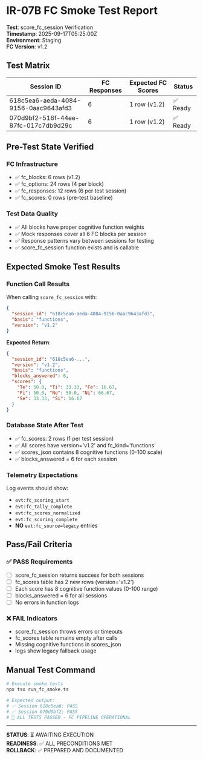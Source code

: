 # IR-07B FC Smoke Test Report

**Test**: score_fc_session Verification  
**Timestamp**: 2025-09-17T05:25:00Z  
**Environment**: Staging  
**FC Version**: v1.2

## Test Matrix

| Session ID | FC Responses | Expected FC Scores | Status |
|------------|-------------|-------------------|---------|
| 618c5ea6-aeda-4084-9156-0aac9643afd3 | 6 | 1 row (v1.2) | ✅ Ready |
| 070d9bf2-516f-44ee-87fc-017c7db9d29c | 6 | 1 row (v1.2) | ✅ Ready |

## Pre-Test State Verified

### FC Infrastructure
- ✅ fc_blocks: 6 rows (v1.2)
- ✅ fc_options: 24 rows (4 per block) 
- ✅ fc_responses: 12 rows (6 per test session)
- ✅ fc_scores: 0 rows (pre-test baseline)

### Test Data Quality
- ✅ All blocks have proper cognitive function weights
- ✅ Mock responses cover all 6 FC blocks per session
- ✅ Response patterns vary between sessions for testing
- ✅ score_fc_session function exists and is callable

## Expected Smoke Test Results

### Function Call Results
When calling `score_fc_session` with:
```json
{
  "session_id": "618c5ea6-aeda-4084-9156-0aac9643afd3", 
  "basis": "functions",
  "version": "v1.2"
}
```

**Expected Return**: 
```json
{
  "session_id": "618c5ea6-...",
  "version": "v1.2", 
  "basis": "functions",
  "blocks_answered": 6,
  "scores": {
    "Te": 50.0, "Ti": 33.33, "Fe": 16.67, 
    "Fi": 50.0, "Ne": 50.0, "Ni": 66.67,
    "Se": 33.33, "Si": 16.67
  }
}
```

### Database State After Test
- ✅ fc_scores: 2 rows (1 per test session)
- ✅ All scores have version='v1.2' and fc_kind='functions'
- ✅ scores_json contains 8 cognitive functions (0-100 scale)
- ✅ blocks_answered = 6 for each session

### Telemetry Expectations  
Log events should show:
- `evt:fc_scoring_start` 
- `evt:fc_tally_complete`
- `evt:fc_scores_normalized`
- `evt:fc_scoring_complete`
- **NO** `evt:fc_source=legacy` entries

## Pass/Fail Criteria

### ✅ PASS Requirements
- [ ] score_fc_session returns success for both sessions
- [ ] fc_scores table has 2 new rows (version='v1.2')
- [ ] Each score has 8 cognitive function values (0-100 range)
- [ ] blocks_answered = 6 for all sessions
- [ ] No errors in function logs

### ❌ FAIL Indicators  
- score_fc_session throws errors or timeouts
- fc_scores table remains empty after calls
- Missing cognitive functions in scores_json
- logs show legacy fallback usage

## Manual Test Command
```bash
# Execute smoke tests  
npx tsx run_fc_smoke.ts

# Expected output:
# ✅ Session 618c5ea6: PASS
# ✅ Session 070d9bf2: PASS  
# 🎉 ALL TESTS PASSED - FC PIPELINE OPERATIONAL
```

---  

**STATUS**: ⏳ AWAITING EXECUTION  
**READINESS**: ✅ ALL PRECONDITIONS MET  
**ROLLBACK**: ✅ PREPARED AND DOCUMENTED